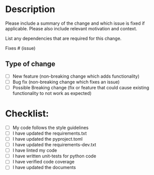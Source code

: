 # Description

Please include a summary of the change and which issue is fixed if applicable. Please also include relevant motivation 
and context. 

List any dependencies that are required for this change.

Fixes # (issue)

## Type of change

- [ ] New feature (non-breaking change which adds functionality)
- [ ] Bug fix (non-breaking change which fixes an issue)
- [ ] Possible Breaking change (fix or feature that could cause existing functionality to not work as expected)

# Checklist:

- [ ] My code follows the style guidelines
- [ ] I have updated the requirements.txt
- [ ] I have updated the pyproject.toml
- [ ] I have updated the requirements-dev.txt
- [ ] I have linted my code
- [ ] I have written unit-tests for python code
- [ ] I have verified code coverage
- [ ] I have updated the documents
